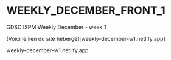 # WEEKLY_DECEMBER_FRONT_1
GDSC ISPM Weekly December - week 1

(Voici le lien du site hébergé)[weekly-december-w1.netlify.app]

weekly-december-w1.netlify.app
